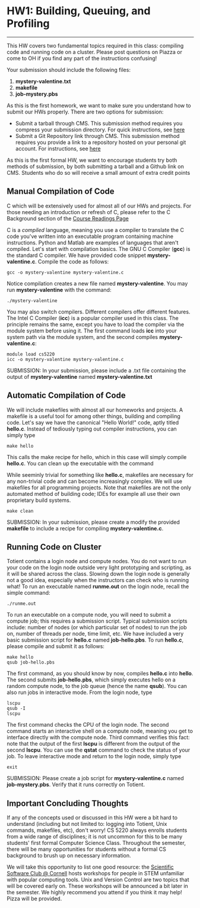 # HW1: Building, Queuing, and Profiling
---


This HW covers two fundamental topics required in this class: compiling code and running code on a cluster. Please post questions on Piazza or come to OH if you find any part of the instructions confusing!

Your submission should include the following files:

1. **mystery-valentine.txt**
2. **makefile**
3. **job-mystery.pbs**


As this is the first homework, we want to make sure you understand how to submit our HWs properly. There are two options for submission: 

* Submit a tarball through CMS. This submission method requires you compress your submission directory. For quick instructions, see [here](https://www.mkyong.com/linux/how-to-zip-unzip-tar-in-unix-linux/)
* Submit a Git Repository link through CMS. This submission method requires you provide a link to a repository hosted on your personal git account. For instructions, see [here](http://www.cs.cornell.edu/courses/cs5220/2017fa/git-info.html)

As this is the first formal HW, we want to encourage students try both methods of submission, by both submitting a tarball and a Github link on CMS. Students who do so will receive a small amount of extra credit points


## Manual Compilation of Code 


C which will be extensively used for almost all of our HWs and projects. For those needing an introduction or refresh of C, please refer to the C Background section of the [Course Readings Page](http://www.cs.cornell.edu/courses/cs5220/2017fa/readings.html)

C is a *compiled* language, meaning you use a compiler to translate the C code you've written into an executable program containing machine instructions. Python and Matlab are examples of languages that aren't compiled. Let's start with compilation basics. The GNU C Compiler (**gcc**) is the standard C compiler. We have provided code snippet **mystery-valentine.c**. Compile the code as follows:

```
gcc -o mystery-valentine mystery-valentine.c
```

Notice compilation creates a new file named **mystery-valentine**. You may run **mystery-valentine** with the command:

```
./mystery-valentine
```

You may also switch compilers. Different compilers offer different features. The Intel C Compiler (**icc**) is a popular compiler used in this class. The principle remains the same, except you have to load the compiler via the module system before using it. The first command loads **icc** into your system path via the module system, and the second compiles **mystery-valentine.c**:

```
module load cs5220
icc -o mystery-valentine mystery-valentine.c
```

SUBMISSION: In your submission, please include a .txt file containing the output of **mystery-valentine** named **mystery-valentine.txt**


## Automatic Compilation of Code 


We will include makefiles with almost all our homeworks and projects. A makefile is a useful tool for among other things, building and compiling code. Let's say we have the canonical "Hello World!" code, aptly titled **hello.c**. Instead of tediously typing out compiler instructions, you can simply type 

```
make hello
```
This calls the make recipe for hello, which in this case will simply compile **hello.c**. You can clean up the executable with the command

While seeminly trivial for something like **hello.c**, makefiles are necessary for any non-trivial code and can become increasingly complex. We will use makefiles for all programming projects. Note that makefiles are not the only automated method of building code; IDEs for example all use their own proprietary build systems. 
```
make clean
```

SUBMISSION: In your submission, please create a modify the provided **makefile** to include a recipe for compiling **mystery-valentine.c**. 



## Running Code on Cluster 

Totient contains a login node and compute nodes. You do not want to run your code on the login node outside very light prototyping and scripting, as it will be shared across the class. Slowing down the login node is generally not a good idea, especially when the instructors can check who is running what! To run an executable named **runme.out** on the login node, recall the simple command:

```
./runme.out
```

To run an executable on a compute node, you will need to submit a compute job; this requires a submission script. Typical submission scripts include: number of nodes (or which particular set of nodes) to run the job on, number of threads per node, time limit, etc. We have included a very basic submission script for **hello.c** named **job-hello.pbs**. To run **hello.c**, please compile and submit it as follows:

```
make hello
qsub job-hello.pbs
```

The first command, as you should know by now, compiles **hello.c** into **hello**. The second submits **job-hello.pbs**, which simply executes hello on a random compute node, to the job queue (hence the name **qsub**). You can also run jobs in interactive mode. From the login node, type

```
lscpu
qsub -I
lscpu
```

The first command checks the CPU of the login node. The second command starts an interactive shell on a compute node, meaning you get to interface directly with the compute node. Third command verifies this fact: note that the output of the first **lscpu** is different from the output of the second **lscpu**. You can use the **qstat** command to check the status of your job. To leave interactive mode and return to the login node, simply type 

```
exit
```

SUBMISSION: Please create a job script for **mystery-valentine.c** named **job-mystery.pbs**. Verify that it runs correctly on Totient.  



## Important Concluding Thoughts

If any of the concepts used or discussed in this HW were a bit hard to understand (including but not limited to: logging into Totient, Unix commands, makefiles, etc), don't worry! CS 5220 always enrolls students from a wide range of disciplines; it is not uncommon for this to be many students' first formal Computer Science Class. Throughout the semester, there will be many opportunities for students without a formal CS background to brush up on necessary information. 

We will take this opportunity to list one good resource: the [Scientific Software Club @ Cornell](https://cornell-ssw.github.io/) hosts workshops for people in STEM unfamiliar with popular computing tools. Unix and Version Control are two topics that will be covered early on. These workshops will be announced a bit later in the semester. We highly recommend you attend if you think it may help! Pizza will be provided. 

